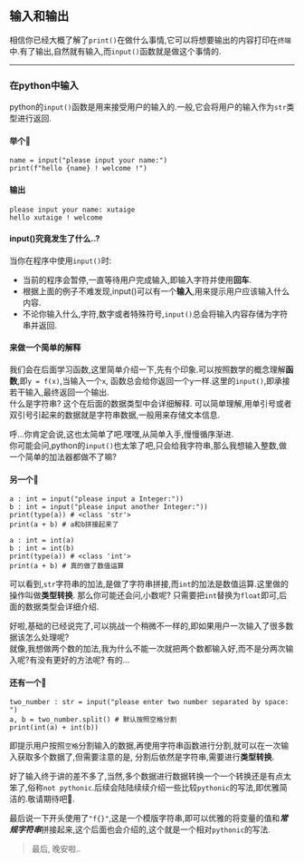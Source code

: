 ## 输入和输出

相信你已经大概了解了`print()`在做什么事情,它可以将想要输出的内容打印在`终端`中.有了输出,自然就有输入,而`input()`函数就是做这个事情的.

--- 
### 在python中输入
python的`input()`函数是用来接受用户的输入的.一般,它会将用户的输入作为`str`类型进行返回.  
#### 举个🌰
```
name = input("please input your name:")
print(f"hello {name} ! welcome !")
```
#### 输出 
```
please input your name: xutaige 
hello xutaige ! welcome
```
#### input()究竟发生了什么..?
当你在程序中使用`input()`时:
- 当前的程序会暂停,一直等待用户完成输入,即输入字符并使用**回车**.  
- 根据上面的例子不难发现,input()可以有一个**输入**,用来提示用户应该输入什么内容.  
- 不论你输入什么,字符,数字或者特殊符号,`input()`总会将输入内容存储为字符串并返回.
#### 来做一个简单的解释
我们会在后面学习函数,这里简单介绍一下,先有个印象.可以按照数学的概念理解**函数**,即`y = f(x)`,当输入一个`x`, 函数总会给你返回一个`y`一样.这里的`input()`,即承接若干输入,最终返回一个输出.  
什么是字符串? 这个在后面的数据类型中会详细解释. 可以简单理解,用单引号或者双引号引起来的数据就是字符串数据,一般用来存储文本信息.

呼...你肯定会说,这也太简单了吧.嘿嘿,从简单入手,慢慢循序渐进.  
你可能会问,python的`input()`也太笨了吧,只会给我字符串,那么我想输入整数,做一个简单的加法器都做不了嘛?  
#### 另一个🌰
```
a : int = input("please input a Integer:"))
b : int = input("please input another Integer:"))
print(type(a)) # <class 'str'>
print(a + b) # a和b拼接起来了 

a : int = int(a)
b : int = int(b)
print(type(a)) # <class 'int'>
print(a + b) # 真的做了数值运算
```
可以看到,`str`字符串的加法,是做了字符串拼接,而`int`的加法是数值运算.这里做的操作叫做**类型转换**. 
那么你可能还会问,小数呢? 只需要把`int`替换为`float`即可,后面的数据类型会详细介绍.  

好啦,基础的已经说完了,可以挑战一个稍微不一样的,即如果用户一次输入了很多数据该怎么处理呢?  
就像,我想做两个数的加法,我为什么不能一次就把两个数都输入好,而不是分两次输入呢?有没有更好的方法呢? 有的...  
#### 还有一个🌰
```
two_number : str = input("please enter two number separated by space: ")
a, b = two_number.split() # 默认按照空格分割
print(int(a) + int(b))
```
即提示用户按照`空格`分割输入的数据,再使用字符串函数进行分割,就可以在一次输入获取多个数据了,但需要注意的是, 分割后依然是字符串,需要进行**类型转换**. 

好了输入终于讲的差不多了,当然,多个数据进行数据转换一个一个转换还是有点太笨了,俗称`not pythonic`.后续会陆陆续续介绍一些比较`pythonic`的写法,即优雅简洁的.敬请期待吧🎉.

最后说一下开头使用了`"f{}"`,这是一个模版字符串,即可以优雅的将变量的值和***常规字符串***拼接起来,这个后面也会介绍的,这个就是一个相对`pythonic`的写法.

> 最后, 晚安啦..
